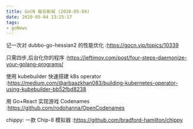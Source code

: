 ```yaml
---
title: GoCN 每日新闻 (2020-05-04)
date: 2020-05-04 13:25:17
tags:
- goNews
---
```

记一次对 dubbo-go-hessian2 的性能优化 :https://gocn.vip/topics/10339

只需四步,后台化你的程序 :https://ieftimov.com/post/four-steps-daemonize-your-golang-programs/

使用 kubebuilder 快速搭建 k8s operator :https://medium.com/@arbaazkhan083/building-kubernetes-operator-using-kubebuilder-bb52fbd8238

用 Go+React 实现游戏 Codenames :https://github.com/rodohanna/OpenCodenames

chippy: 一款 Chip-8 模拟器 :https://github.com/bradford-hamilton/chippy

